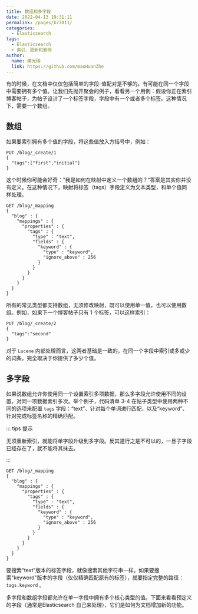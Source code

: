 ```yaml
---
title: 数组和多字段
date: 2022-04-13 19:31:11
permalink: /pages/b77011/
categories:
  - Elasticsearch
tags:
  - Elasticsearch
  - 索引、更新和删除
author: 
  name: 樊光瑞
  link: https://github.com/maoHuanZhe
---
```


有的时候，在文档中仅仅包括简单的字段-值配对是不够的。有可能在同一个字段中需要拥有多个值。让我们先抛开聚会的例子，看看另一个用例：假设你正在索引博客帖子，为帖子设计了一个标签字段，字段中有一个或者多个标签。这种情况下，需要一个数组。

## 数组

如果要索引拥有多个值的字段，将这些值放入方括号中，例如：

```http
PUT /blog/_create/1
{
  "tags":["first","initial"]
}
```

这个时候你可能会好奇：”我是如何在映射中定义一个数组的？“答案是其实你并没有定义。在这种情况下，映射将标签（tags）字段定义为文本类型，和单个值同样处理。

```http
GET /blog/_mapping
{
  "blog" : {
    "mappings" : {
      "properties" : {
        "tags" : {
          "type" : "text",
          "fields" : {
            "keyword" : {
              "type" : "keyword",
              "ignore_above" : 256
            }
          }
        }
      }
    }
  }
}
```

所有的常见类型都支持数组，无须修改映射，既可以使用单一值，也可以使用数组。例如，如果下一个博客帖子只有 1 个标签，可以这样索引：

```http
PUT /blog/_create/2
{
  "tags":"second"
}
```

对于 `Lucene` 内部处理而言，这两者基础是一致的，在同一个字段中索引或多或少的词条，完全取决于你提供了多少个值。

## 多字段

如果说数组允许你使用同一个设置索引多项数据，那么多字段允许使用不同的设置，对同一项数据索引多次。举个例子，代码清单 3-4 在帖子类型中使用两种不同的选项来配置 `tags` 字段：“text”、针对每个单词进行匹配，以及“keyword”、针对完成标签名称的精确匹配。

::: tips 提示

无须重新索引，就能将单字段升级到多字段。反其道行之是不可以的，一旦子字段已经存在了，就不能将其抹去。

:::

```http
GET /blog/_mapping
{
  "blog" : {
    "mappings" : {
      "properties" : {
        "tags" : {
          "type" : "text",
          "fields" : {
            "keyword" : {
              "type" : "keyword",
              "ignore_above" : 256
            }
          }
        }
      }
    }
  }
}
```

要搜索"text"版本的标签字段，就像搜索其他字符串一样。如果要搜索"keyword"版本的字段（仅仅精确匹配原有的标签），就要指定完整的路径：`tags.keyword` 。

多字段和数组字段都允许在单一字段中拥有多个核心类型的值。下面来看看预定义的字段（通常是Elasticsearch 自己来处理），它们是如何为文档增加新的功能。

